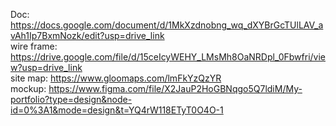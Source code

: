 Doc: https://docs.google.com/document/d/1MkXzdnobng_wq_dXYBrGcTUlLAV_avAh1Ip7BxmNozk/edit?usp=drive_link <br>
wire frame: https://drive.google.com/file/d/15ceIcyWEHY_LMsMh8OaNRDpl_0Fbwfri/view?usp=drive_link <br>
site map: https://www.gloomaps.com/lmFkYzQzYR <br>
mockup: https://www.figma.com/file/X2JauP2HoGBNqgo5Q7ldiM/My-portfolio?type=design&node-id=0%3A1&mode=design&t=YQ4rW118ETyT0O4O-1
